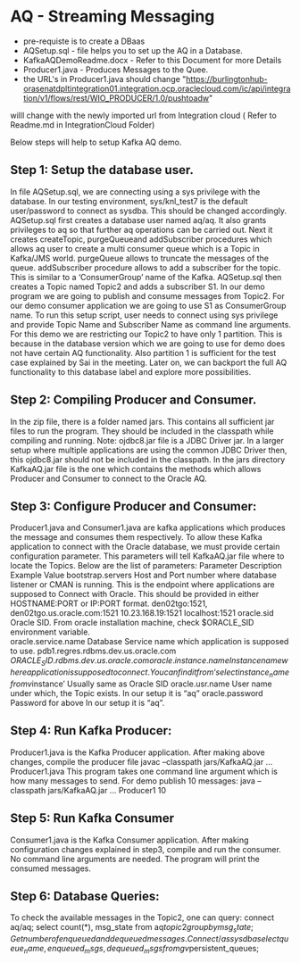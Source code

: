 # AQ - Streaming Messaging

 - pre-requiste is to create a DBaas 
 - AQSetup.sql - file helps you to set up the AQ in a Database.
 - KafkaAQDemoReadme.docx  - Refer to this Document for more Details 
 - Producer1.java - Produces Messages to the Quee.
 - the URL's in Producer1.java should change 
  "https://burlingtonhub-orasenatdpltintegration01.integration.ocp.oraclecloud.com/ic/api/integration/v1/flows/rest/WIO_PRODUCER/1.0/pushtoadw"
  
  willl change with the newly imported url from Integration cloud ( Refer to Readme.md in IntegrationCloud Folder)

  
  
Below steps will help to setup Kafka AQ demo.
## Step 1: Setup the database user. 
In file AQSetup.sql, we are connecting using a sys privilege with the database. In our testing environment, sys/knl_test7 is the default user/password to connect as sysdba. This should be changed accordingly. 
AQSetup.sql first creates a database user named aq/aq. It also grants privileges to aq so that further aq operations can be carried out.
Next it creates createTopic, purgeQueueand addSubscriber procedures which allows aq user to create a multi consumer queue which is a Topic in Kafka/JMS world. purgeQueue allows to truncate the messages of the queue. addSubscriber procedure allows to add a subscriber for the topic. This is similar to a ‘ConsumerGroup’ name of the Kafka.
AQSetup.sql then creates a Topic named Topic2 and adds a subscriber S1. 
In our demo program we are going to publish and consume messages from Topic2. For our demo consumer application we are going to use S1 as ConsumerGroup name. 
To run this setup script, user needs to connect using sys privilege and provide Topic Name and Subscriber Name as command line arguments.
For this demo we are restricting our Topic2 to have only 1 partition. This is because in the database version which we are going to use for demo does not have certain AQ functionality. Also partition 1 is sufficient for the test case explained by Sai in the meeting. Later on, we can backport the full AQ functionality to this database label and explore more possibilities.
## Step 2: Compiling Producer and Consumer.
In the zip file, there is a folder named jars. This contains all sufficient jar files to run the program. They should be included in the classpath while compiling and running. 
Note: ojdbc8.jar file is a JDBC Driver jar. In a larger setup where multiple applications are using the common JDBC Driver then, this ojdbc8.jar should not be included in the classpath.
In the jars directory KafkaAQ.jar file is the one which contains the methods which allows Producer and Consumer to connect to the Oracle AQ. 
## Step 3: Configure Producer and Consumer:
Producer1.java and Consumer1.java are kafka applications which produces the message and consumes them respectively. To allow these Kafka application to connect with the Oracle database, we must provide certain configuration parameter. This parameters will tell KafkaAQ.jar file where to locate the Topics.  Below are the list of parameters:
Parameter	Description	Example Value
bootstrap.servers	Host and Port number where database listener or CMAN is running.  This is the endpoint where applications are supposed to Connect with Oracle. This should be provided in either HOSTNAME:PORT or IP:PORT format.	den02tgo:1521,
den02tgo.us.oracle.com:1521
10.23.168.19:1521
localhost:1521
oracle.sid	Oracle SID. From oracle installation machine, check $ORACLE_SID environment variable.	
oracle.service.name	Database Service name which application is supposed to use.	pdb1.regres.rdbms.dev.us.oracle.com
$ORACLE_SID.rdbms.dev.us.oracle.com
oracle.instance.name	Instance name where application is supposed to connect. You can find it from ‘select instance_name from v$instance’	Usually same as Oracle SID
oracle.usr.name	User name under which, the Topic exists. 	In our setup it is “aq”
oracle.password	Password for above	In our setup it is “aq”.

## Step 4: Run Kafka Producer:
Producer1.java is the Kafka Producer application. After making above changes, compile the producer file
javac –classpath jars/KafkaAQ.jar …  Producer1.java 
This program takes one command line argument which is how many messages to send.
For demo publish 10 messages: java –classpath jars/KafkaAQ.jar … Producer1 10 
## Step 5: Run Kafka Consumer
Consumer1.java is the Kafka Consumer application. After making configuration changes explained in step3, compile and run the consumer. No command line arguments are needed. The program will print the consumed messages. 
## Step 6: Database Queries:
To check the available messages in the Topic2, one can query:
connect aq/aq;
select count(*), msg_state from aq$topic2 group by msg_state;
Get number of enqueued and dequeued messages.
Connect / as sysdba
select queue_name, enqueued_msgs, dequeued_msgs from gv$persistent_queues;
